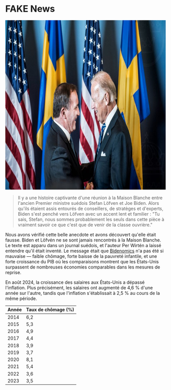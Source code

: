 # FAKE News

<img src="bidenlofven.jpg" id="selectedimage" fetchpriority="high" class="img-fluid mb-2 d-block" width="800" height="533" alt="Joe Biden rencontrant le Premier ministre suédois Stefan Löfvén" />

<blockquote>
Il y a une histoire captivante d'une réunion à la Maison Blanche entre l'ancien Premier ministre suédois Stefan Löfven et Joe Biden. Alors qu'ils étaient assis entourés de conseillers, de stratèges et d'experts, Biden s'est penché vers Löfven avec un accent lent et familier : "Tu sais, Stefan, nous sommes probablement les seuls dans cette pièce à vraiment savoir ce que c'est que de venir de la classe ouvrière."
</blockquote>

Nous avons vérifié cette belle anecdote et avons découvert qu'elle était fausse. Biden et Löfvén ne se sont jamais rencontrés à la Maison Blanche.
Le texte est apparu dans un journal suédois, et l'auteur Per Wirtén a laissé entendre qu'il était inventé. Le message était
que [Bidenomics](https://fr.wikipedia.org/wiki/Politique_économique_de_Joe_Biden) n'a pas été 
si mauvaise &mdash; faible chômage, forte baisse de la pauvreté infantile,
et une forte croissance du PIB où les comparaisons montrent que les États-Unis surpassent de nombreuses économies comparables dans les mesures de reprise.

En août 2024, la croissance des salaires aux États-Unis a dépassé l'inflation. Plus précisément,
les salaires ont augmenté de 4,6 % d'une année sur l'autre, tandis que l'inflation s'établissait à 2,5 % au cours de la même période.

<div class="table-responsive">
  <table class="table table-bordered">
    <thead>
      <tr>
        <th>Année</th>
        <th>Taux de chômage (%)</th>
      </tr>
    </thead>
    <tbody>
      <tr><td>2014</td><td>6,2</td></tr>
      <tr><td>2015</td><td>5,3</td></tr>
      <tr><td>2016</td><td>4,9</td></tr>
      <tr><td>2017</td><td>4,4</td></tr>
      <tr><td>2018</td><td>3,9</td></tr>
      <tr><td>2019</td><td>3,7</td></tr>
      <tr><td>2020</td><td>8,1</td></tr>
      <tr><td>2021</td><td>5,4</td></tr>
      <tr><td>2022</td><td>3,6</td></tr>
      <tr><td>2023</td><td>3,5</td></tr>
    </tbody>
  </table>
</div>